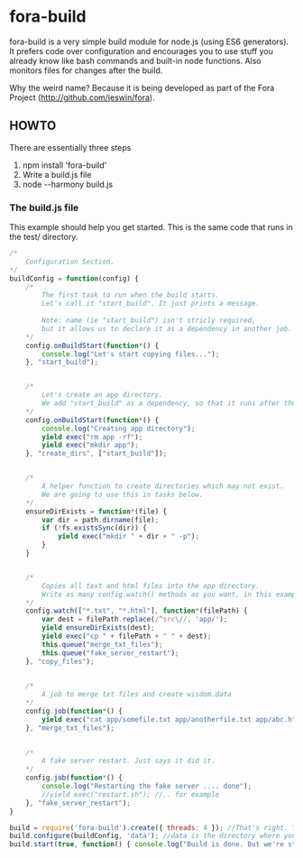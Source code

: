 # fora-build

fora-build is a very simple build module for node.js (using ES6 generators). It prefers code over configuration and 
encourages you to use stuff you already know like bash commands and built-in node functions. Also monitors files for 
changes after the build.

Why the weird name? Because it is being developed as part of the Fora Project (http://github.com/jeswin/fora).

## HOWTO

There are essentially three steps

1. npm install 'fora-build'
2. Write a build.js file
3. node --harmony build.js
    
### The build.js file

This example should help you get started. This is the same code that runs in the test/ directory.

```javascript
/*
    Configuration Section.
*/
buildConfig = function(config) {
    /*
        The first task to run when the build starts.
        Let's call it "start_build". It just prints a message.
        
        Note: name (ie "start_build") isn't stricly required, 
        but it allows us to declare it as a dependency in another job.
    */
    config.onBuildStart(function*() {
        console.log("Let's start copying files...");
    }, "start_build");


    /*
        Let's create an app directory.
        We add "start_build" as a dependency, so that it runs after the message.
    */
    config.onBuildStart(function*() {
        console.log("Creating app directory");
        yield exec("rm app -rf");
        yield exec("mkdir app");
    }, "create_dirs", ["start_build"]);


    /*
        A helper function to create directories which may not exist.
        We are going to use this in tasks below.
    */
    ensureDirExists = function*(file) {
        var dir = path.dirname(file);
        if (!fs.existsSync(dir)) {
            yield exec("mkdir " + dir + " -p");
        } 
    }


    /*
        Copies all text and html files into the app directory.
        Write as many config.watch() methods as you want, in this example we use only one.            
    */
    config.watch(["*.txt", "*.html"], function*(filePath) {
        var dest = filePath.replace(/^src\//, 'app/');
        yield ensureDirExists(dest);
        yield exec("cp " + filePath + " " + dest);
        this.queue("merge_txt_files");
        this.queue("fake_server_restart");
    }, "copy_files");
    

    /*
        A job to merge txt files and create wisdom.data
    */    
    config.job(function*() {
        yield exec("cat app/somefile.txt app/anotherfile.txt app/abc.html > app/wisdom.data");
    }, "merge_txt_files");
    

    /*
        A fake server restart. Just says it did it.        
    */    
    config.job(function*() {
        console.log("Restarting the fake server .... done");
        //yield exec("restart.sh"); //.. for example
    }, "fake_server_restart");
}

build = require('fora-build').create({ threads: 4 }); //That's right. Things get done in parallel.    
build.configure(buildConfig, 'data'); //data is the directory where your files are.
build.start(true, function() { console.log("Build is done. But we're still monitoring."); }); //build.start(true, cb) to keep monitoring

```


